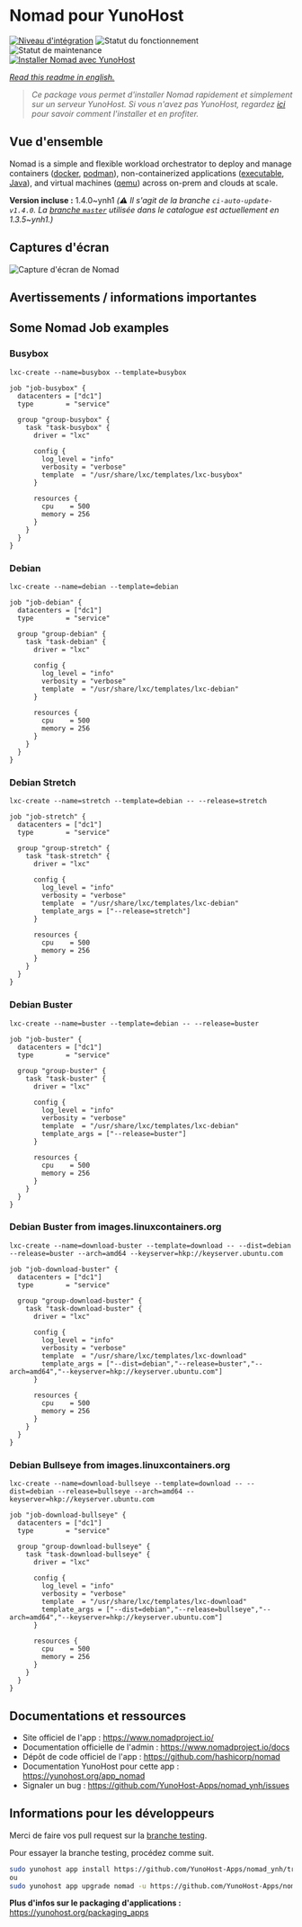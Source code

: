 <!--
N.B.: This README was automatically generated by https://github.com/YunoHost/apps/tree/master/tools/README-generator
It shall NOT be edited by hand.
-->

# Nomad pour YunoHost

[![Niveau d'intégration](https://dash.yunohost.org/integration/nomad.svg)](https://dash.yunohost.org/appci/app/nomad) ![Statut du fonctionnement](https://ci-apps.yunohost.org/ci/badges/nomad.status.svg) ![Statut de maintenance](https://ci-apps.yunohost.org/ci/badges/nomad.maintain.svg)  
[![Installer Nomad avec YunoHost](https://install-app.yunohost.org/install-with-yunohost.svg)](https://install-app.yunohost.org/?app=nomad)

*[Read this readme in english.](./README.md)*

> *Ce package vous permet d'installer Nomad rapidement et simplement sur un serveur YunoHost.
Si vous n'avez pas YunoHost, regardez [ici](https://yunohost.org/#/install) pour savoir comment l'installer et en profiter.*

## Vue d'ensemble

Nomad is a simple and flexible workload orchestrator to deploy and manage containers ([docker](https://www.nomadproject.io/docs/drivers/docker.html), [podman](https://www.nomadproject.io/docs/drivers/podman)), non-containerized applications ([executable](https://www.nomadproject.io/docs/drivers/exec.html), [Java](https://www.nomadproject.io/docs/drivers/java)), and virtual machines ([qemu](https://www.nomadproject.io/docs/drivers/qemu.html)) across on-prem and clouds at scale.


**Version incluse :** 1.4.0~ynh1 *(:warning: Il s'agit de la branche `ci-auto-update-v1.4.0`. La [branche `master`](https://github.com/YunoHost-Apps/nomad_ynh/tree/master) utilisée dans le catalogue est actuellement en 1.3.5\~ynh1.)*


## Captures d'écran

![Capture d'écran de Nomad](./doc/screenshots/assets.png)

## Avertissements / informations importantes

## Some Nomad Job examples

### Busybox

`lxc-create --name=busybox --template=busybox`

```
job "job-busybox" {
  datacenters = ["dc1"]
  type        = "service"

  group "group-busybox" {
    task "task-busybox" {
      driver = "lxc"

      config {
        log_level = "info"
        verbosity = "verbose"
        template  = "/usr/share/lxc/templates/lxc-busybox"
      }

      resources {
        cpu    = 500
        memory = 256
      }
    }
  }
}
```

### Debian

`lxc-create --name=debian --template=debian`

```
job "job-debian" {
  datacenters = ["dc1"]
  type        = "service"

  group "group-debian" {
    task "task-debian" {
      driver = "lxc"

      config {
        log_level = "info"
        verbosity = "verbose"
        template  = "/usr/share/lxc/templates/lxc-debian"
      }

      resources {
        cpu    = 500
        memory = 256
      }
    }
  }
}
```

### Debian Stretch

`lxc-create --name=stretch --template=debian -- --release=stretch`

```
job "job-stretch" {
  datacenters = ["dc1"]
  type        = "service"

  group "group-stretch" {
    task "task-stretch" {
      driver = "lxc"

      config {
        log_level = "info"
        verbosity = "verbose"
        template  = "/usr/share/lxc/templates/lxc-debian"
		template_args = ["--release=stretch"]
      }

      resources {
        cpu    = 500
        memory = 256
      }
    }
  }
}
```

### Debian Buster

`lxc-create --name=buster --template=debian -- --release=buster`

```
job "job-buster" {
  datacenters = ["dc1"]
  type        = "service"

  group "group-buster" {
    task "task-buster" {
      driver = "lxc"

      config {
        log_level = "info"
        verbosity = "verbose"
        template  = "/usr/share/lxc/templates/lxc-debian"
		template_args = ["--release=buster"]
      }

      resources {
        cpu    = 500
        memory = 256
      }
    }
  }
}
```

### Debian Buster from images.linuxcontainers.org

`lxc-create --name=download-buster --template=download -- --dist=debian --release=buster --arch=amd64 --keyserver=hkp://keyserver.ubuntu.com`

```
job "job-download-buster" {
  datacenters = ["dc1"]
  type        = "service"

  group "group-download-buster" {
    task "task-download-buster" {
      driver = "lxc"

      config {
        log_level = "info"
        verbosity = "verbose"
        template  = "/usr/share/lxc/templates/lxc-download"
		template_args = ["--dist=debian","--release=buster","--arch=amd64","--keyserver=hkp://keyserver.ubuntu.com"]
      }

      resources {
        cpu    = 500
        memory = 256
      }
    }
  }
}
```

### Debian Bullseye from images.linuxcontainers.org

`lxc-create --name=download-bullseye --template=download -- --dist=debian --release=bullseye --arch=amd64 --keyserver=hkp://keyserver.ubuntu.com`

```
job "job-download-bullseye" {
  datacenters = ["dc1"]
  type        = "service"

  group "group-download-bullseye" {
    task "task-download-bullseye" {
      driver = "lxc"

      config {
        log_level = "info"
        verbosity = "verbose"
        template  = "/usr/share/lxc/templates/lxc-download"
		template_args = ["--dist=debian","--release=bullseye","--arch=amd64","--keyserver=hkp://keyserver.ubuntu.com"]
      }

      resources {
        cpu    = 500
        memory = 256
      }
    }
  }
}
```

## Documentations et ressources

* Site officiel de l'app : <https://www.nomadproject.io/>
* Documentation officielle de l'admin : <https://www.nomadproject.io/docs>
* Dépôt de code officiel de l'app : <https://github.com/hashicorp/nomad>
* Documentation YunoHost pour cette app : <https://yunohost.org/app_nomad>
* Signaler un bug : <https://github.com/YunoHost-Apps/nomad_ynh/issues>

## Informations pour les développeurs

Merci de faire vos pull request sur la [branche testing](https://github.com/YunoHost-Apps/nomad_ynh/tree/testing).

Pour essayer la branche testing, procédez comme suit.

``` bash
sudo yunohost app install https://github.com/YunoHost-Apps/nomad_ynh/tree/testing --debug
ou
sudo yunohost app upgrade nomad -u https://github.com/YunoHost-Apps/nomad_ynh/tree/testing --debug
```

**Plus d'infos sur le packaging d'applications :** <https://yunohost.org/packaging_apps>

